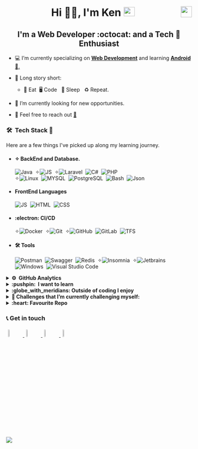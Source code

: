 # <div style="text-align: center">Hi 👋🏻, I'm **Ken** <img src="giphy.gif" height="25" width="30"><img src="kenya.gif" height="30" width="30" align ="right"> </div>
## <center> I'm a **Web Developer :octocat: and a  Tech**  **:penguin: Enthusiast** </center>

- 💻 I’m currently specializing on <u>**Web Development**</u> and learning <u>**Android**📱.</u>

- 📖 Long story short:

  - :poultry_leg: Eat&nbsp; :desktop_computer: Code &nbsp; :sleeping_bed:	 Sleep &nbsp; ♻️ Repeat.

- 🔭 I’m currently looking for new opportunities.
- 💬 Feel free to reach out <a href="mailto:kennguch3@gmail.com?subject=From Your Github Buddy">:email:</a>

### 🛠 &nbsp;Tech Stack :brain:

Here are a few things I've picked up along my learning journey.

- #### ✧ BackEnd and Database.

  ![Java](https://img.shields.io/badge/-Java-05122A?style=flat&logo=java&logoColor=red)&nbsp;
  ✧![JS](https://img.shields.io/badge/-Express%20Js-05122A?style=FLAT&logo=node&logoColor=FFA518)&nbsp;
  ✧![Laravel](https://img.shields.io/badge/-Laravel-05122A?style=flat&logo=Laravel)&nbsp;
  ![C#](https://img.shields.io/badge/-Csharp-05122A?style=flat&logo=C#)&nbsp;
  ![PHP](https://img.shields.io/badge/-PHP-05122A?style=flat&logo=PHP)&nbsp;  
  ✧![Linux](https://img.shields.io/badge/-Linux-05122A?style=flat&logo=Linux&)&nbsp;
  ![MYSQL](https://img.shields.io/badge/-MYSQL-05122A?style=flat&logo=MYSQL&logoColor=blue)&nbsp;
  ![PostgreSQL](https://img.shields.io/badge/-PostgreSQL-05122A?style=flat&logo=PostgreSQL&logoColor=blue)&nbsp;
  ![Bash](https://img.shields.io/badge/-Bash-05122A?style=flat&logo=gnu-bash&logoColor=success)&nbsp;
  ![Json](https://img.shields.io/badge/-Json-05122A?style=flat&logo=Json)&nbsp;

- #### FrontEnd Languages
  ![JS](https://img.shields.io/badge/-Javascript-05122A?style=social&logo=Javascript&logoColor=FFA518)&nbsp;
  ![HTML](https://img.shields.io/badge/-HTML5-05122A?style=social&logo=HTML5)&nbsp;
  ![CSS](https://img.shields.io/badge/-CSS-05122A?style=social&logo=CSS3)&nbsp;


- #### :electron:	 CI/CD

  ✧![Docker](https://img.shields.io/badge/-Docker-05122A?style=flat&logo=Docker)&nbsp;
  ✧![Git](https://img.shields.io/badge/-Git-05122A?style=flat&logo=git)&nbsp;
  ✧![GitHub](https://img.shields.io/badge/-GitHub-05122A?style=flat&logo=github)&nbsp;
  ![GitLab](https://img.shields.io/badge/-GitHub-05122A?style=flat&logo=gitlab)&nbsp;
  ![TFS](https://img.shields.io/badge/-TFS-05122A?style=flat&logo=tfs&logoColor=blue)&nbsp;

- #### 🛠 Tools
  ![Postman](https://img.shields.io/badge/-Postman-05122A?style=plastic&logo=Postman&logoColor=orange)&nbsp;
  ![Swagger](https://img.shields.io/badge/-Swagger-05122A?style=plastic&logo=Swagger&logoColor=green)&nbsp;
  ![Redis](https://img.shields.io/badge/-Redis-05122A?style=plastic&logo=Redis&logoColor=red)&nbsp;
  ✧![Insomnia](https://img.shields.io/badge/-Insomnia-05122A?style=plastic&logo=Insomnia&logoColor=1572B6)&nbsp;
  ✧![Jetbrains](https://img.shields.io/badge/-Jetbrains-05122A?style=plastic&logo=Intellij-idea&logoColor=#FF7439)&nbsp;
  ![Windows](https://img.shields.io/badge/-windows-05122A?style=plastic&logo=windows&logoColor=blue)&nbsp;
  ![Visual Studio Code](https://img.shields.io/badge/-Visual%20Studio%20Code-05122A?style=plastic&logo=visual-studio-code&logoColor=007ACC)&nbsp;

<details>
<summary><b> ⚙️ &nbsp;GitHub Analytics</b></summary>
<br>

<!--START_SECTION:waka-->

```text
Other            15 hrs 45 mins  █████████████████████▓░░░   86.72 %
```

<!--END_SECTION:waka-->
<br>
<a href="#">
  <img  src="https://github-readme-stats.vercel.app/api?username=kennguch&theme=chartreuse-dark&show_icons=true&count_private=true&hide_rank=true" />
</a>
<a href="#">
  <img  src="https://github-readme-stats.vercel.app/api/top-langs/?username=kennguch&show_icons=true&theme=chartreuse-dark&layout=compact&count_private=true" />
</a>
<br>

</details>

<details>
<summary><b> :pushpin: &nbsp;I want to learn </b></summary>

  - Android
  - GraphQL
  - Docker
  - Kubernetes
</details>
<details>
<summary><b>:globe_with_meridians: Outside of coding I enjoy</b></summary>

- Playing video games :video_game:
- Listening to music :musical_note:
- Tech Documentaries,Geeky Sitcoms :vulcan_salute:
</details>

<details>
<summary> <b>🌱 Challenges that I’m currently challenging myself:</b></summary>
<br>
<!-- gif Image -->
<img src="life_balance.gif" alt="side Image" width="250" height="250" />
</details>

<details>
<summary><b>:heart: Favourite Repo</b></summary>
<br>

![ReadMe Card](https://github-readme-stats.vercel.app/api/pin/?username=kennguch&repo=Solutech-Interview-Solution&theme=chartreuse-dark)

</details>

### 📞 Get in touch

<p>
<a href="https://github.com/kennguch"><img alt="github" width="7%" style="padding:5px" src="https://img.icons8.com/clouds/100/000000/github.png"/>
</a>
<a href="https://www.linkedin.com/in/ken-nguch-984055160"><img alt="linkedin" width="7%" style="padding:5px" src="https://img.icons8.com/clouds/100/000000/linkedin.png"/>
</a>
<a href="https://twitter.com/KenNguch"><img alt="twitter" width="7%" style="padding:5px" src="https://img.icons8.com/clouds/100/000000/twitter.png"/>
</a>
<a href="mailto:kennguch3@gmail.com?subject=From Your Github Buddy"><img alt="Gmail" width="7%" style="padding:5px" src="https://img.icons8.com/clouds/100/000000/gmail.png"/>
</a>

</p>


![](https://komarev.com/ghpvc/?username=KenNguch&color=green)
